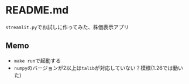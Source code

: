 # README.md

`streamlit.py`でお試しに作ってみた、株価表示アプリ

## Memo

- `make run`で起動する
- `numpy`のバージョンが2以上は`talib`が対応していない？模様(1.26では動いた)

